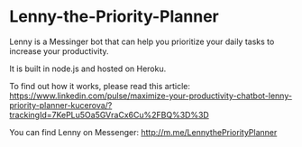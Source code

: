 # Lenny-the-Priority-Planner

Lenny is a Messinger bot that can help you prioritize your daily tasks to increase your productivity.

It is built in node.js and hosted on Heroku.

To find out how it works, please read this article: https://www.linkedin.com/pulse/maximize-your-productivity-chatbot-lenny-priority-planner-kucerova/?trackingId=7KePLu5Oa5GVraCx6Cu%2FBQ%3D%3D

You can find Lenny on Messenger: http://m.me/LennythePriorityPlanner
